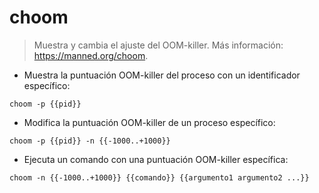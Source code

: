 # choom

> Muestra y cambia el ajuste del OOM-killer.
> Más información: <https://manned.org/choom>.

- Muestra la puntuación OOM-killer del proceso con un identificador específico:

`choom -p {{pid}}`

- Modifica la puntuación OOM-killer de un proceso específico:

`choom -p {{pid}} -n {{-1000..+1000}}`

- Ejecuta un comando con una puntuación OOM-killer específica:

`choom -n {{-1000..+1000}} {{comando}} {{argumento1 argumento2 ...}}`
